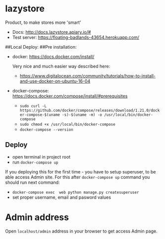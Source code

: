 # lazystore
Product, to make stores more 'smart'

* Docs: http://docs.lazystore.apiary.io/#
* Test server: https://floating-badlands-43654.herokuapp.com/


##Local Deploy:
##Pre installation:
* docker:
    https://docs.docker.com/install/
    
    Very nice and much easier way described here:
    * https://www.digitalocean.com/community/tutorials/how-to-install-and-use-docker-on-ubuntu-16-04

* docker-compose:
     https://docs.docker.com/compose/install/#prerequisites
    * ```sudo curl -L https://github.com/docker/compose/releases/download/1.21.0/docker-compose-$(uname -s)-$(uname -m) -o /usr/local/bin/docker-compose```
    * ```sudo chmod +x /usr/local/bin/docker-compose```
    * ```docker-compose --version```


## Deploy
* open terminal in project root
* run ```docker-compose up```

If you deploying this for the first time - you have to setup superuser, to be able access Admin site.
For this after ```docker-compose up``` command you should run next command: 
* ```docker-compose exec  web python manage.py createsuperuser```
* set proper username, email and pasword values

# Admin address
Open ```localhost/admin``` address in your browser to get access Admin page. 
